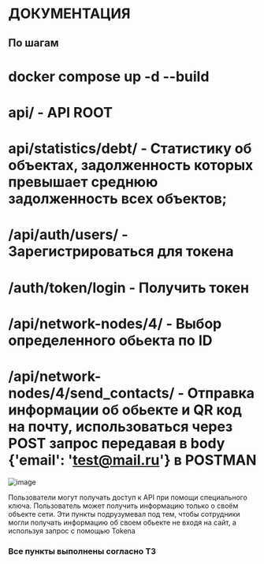 # ДОКУМЕНТАЦИЯ

## По шагам

# docker compose up -d --build
# api/ - API ROOT
# api/statistics/debt/ - Статистику об объектах, задолженность которых превышает среднюю задолженность всех объектов;
# /api/auth/users/ - Зарегистрироваться для токена
# /auth/token/login - Получить токен
# /api/network-nodes/4/ - Выбор определенного обьекта по ID 
# /api/network-nodes/4/send_contacts/ - Отправка информации об обьекте и QR код на почту, использоваться через POST запрос передавая в body {'email': 'test@mail.ru'} в POSTMAN 
![image](https://github.com/user-attachments/assets/f026c226-e5b1-48f8-b019-2a1b2a8757a4)

Пользователи могут получать доступ к API при помощи специального ключа.
Пользователь может получить информацию только о своём объекте сети.
Эти пункты подрузумевал под тем, чтобы сотрудники могли получать информацию об своем обьекте не входя на сайт, а используя запрос с помощью Tokena 

### Все пункты выполнены согласно ТЗ

